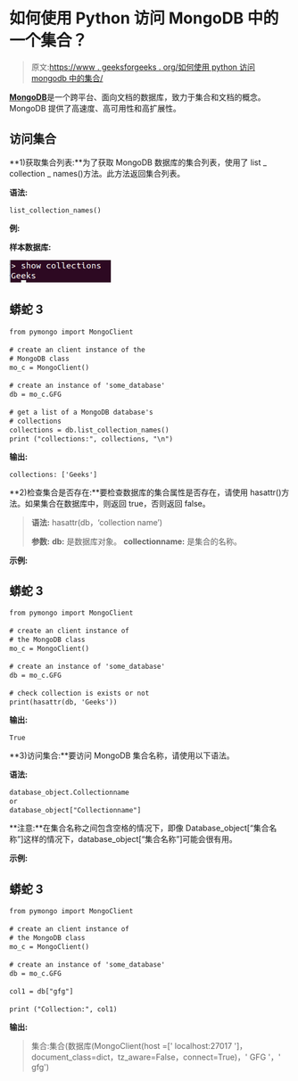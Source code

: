 # 如何使用 Python 访问 MongoDB 中的一个集合？

> 原文:[https://www . geeksforgeeks . org/如何使用 python 访问 mongodb 中的集合/](https://www.geeksforgeeks.org/how-to-access-a-collection-in-mongodb-using-python/)

[**MongoDB**](https://www.geeksforgeeks.org/mongodb-and-python/)是一个跨平台、面向文档的数据库，致力于集合和文档的概念。MongoDB 提供了高速度、高可用性和高扩展性。

## 访问集合

**1)获取集合列表:**为了获取 MongoDB 数据库的集合列表，使用了 list _ collection _ names()方法。此方法返回集合列表。

**语法:**

```
list_collection_names()

```

**例:**

**样本数据库:**

![](img/6d7af52163e1551f514cd2b0cb91b33b.png)

## 蟒蛇 3

```
from pymongo import MongoClient

# create an client instance of the 
# MongoDB class
mo_c = MongoClient()

# create an instance of 'some_database'
db = mo_c.GFG

# get a list of a MongoDB database's 
# collections
collections = db.list_collection_names()
print ("collections:", collections, "\n")
```

**输出:**

```
collections: ['Geeks'] 

```

**2)检查集合是否存在:**要检查数据库的集合属性是否存在，请使用 hasattr()方法。如果集合在数据库中，则返回 true，否则返回 false。

> **语法:** hasattr(db，‘collection name’)
> 
> **参数:**
> **db:** 是数据库对象。
> **collectionname:** 是集合的名称。

**示例:**

## 蟒蛇 3

```
from pymongo import MongoClient

# create an client instance of 
# the MongoDB class
mo_c = MongoClient()

# create an instance of 'some_database'
db = mo_c.GFG

# check collection is exists or not 
print(hasattr(db, 'Geeks'))
```

**输出:**

```
True
```

**3)访问集合:**要访问 MongoDB 集合名称，请使用以下语法。

**语法:**

```
database_object.Collectionname
or
database_object["Collectionname"]
```

**注意:**在集合名称之间包含空格的情况下，即像 Database_object[“集合名称”]这样的情况下，database_object[“集合名称”]可能会很有用。

**示例:**

## 蟒蛇 3

```
from pymongo import MongoClient

# create an client instance of
# the MongoDB class
mo_c = MongoClient()

# create an instance of 'some_database'
db = mo_c.GFG

col1 = db["gfg"]

print ("Collection:", col1)
```

**输出:**

> 集合:集合(数据库(MongoClient(host =[' localhost:27017 ']，document_class=dict，tz_aware=False，connect=True)，' GFG '，' gfg')